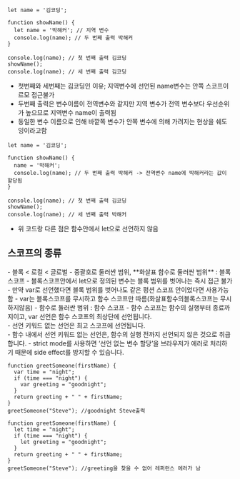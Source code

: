 ```
let name = '김코딩';

function showName() {
  let name = '박해커'; // 지역 변수
  console.log(name); // 두 번째 출력 박해커
}

console.log(name); // 첫 번째 출력 김코딩
showName();
console.log(name); // 세 번째 출력 김코딩
```

- 첫번째와 세번째는 김코딩인 이유; 지역변수에 선언된 name변수는 안쪽 스코프이르모 접근불가
- 두번째 출력은 변수이름이 전역변수와 같지만 지역 변수가 전역 변수보다 우선순위가 높으므로 지역변수 name이 출력됨
- 동일한 변수 이름으로 인해 바깥쪽 변수가 안쪽 변수에 의해 가려지는 현상을 쉐도잉이라고함

```
let name = '김코딩';

function showName() {
  name = '박해커';
  console.log(name); // 두 번째 출력 박해커 -> 전역변수 name에 박해커라는 값이 할당됨
}

console.log(name); // 첫 번째 출력 김코딩
showName();
console.log(name); // 세 번째 출력 박해커
```

- 위 코드랑 다른 점은 함수안에서  let으로 선언하지 않음

<h2>스코프의 종류</h2>
- 블록 < 로컬 < 글로벌
- 중괄호로 둘러싼 범위, **화살표 함수로 둘러싼 범위** : 블록 스코프
  - 블록스코프안에서 let으로 정의된 변수는 블록 범위를 벗어나는 즉시 접근 불가
  - 만약 var로 선언했다면 블록 범위를 벗어나도 같은 펑션 스코프 안이었다면 사용가능함
  - var는 블록스코프를 무시하고 함수 스코프만 따름(화살표함수의블록스코프는 무시하지않음)
- 함수로 둘러싼 범위 : 함수 스코프
- 함수 스코프는 함수의 실행부터 종료까지이고, var 선언은 함수 스코프의 최상단에 선언됩니다. <br>
- 선언 키워드 없는 선언은 최고 스코프에 선언됩니다.<br>
- 함수 내에서 선언 키워드 없는 선언은, 함수의 실행 전까지 선언되지 않은 것으로 취급합니다.
- strict mode를 사용하면 ‘선언 없는 변수 할당’을 브라우저가 에러로 처리하기 때문에 side effect를 방지할 수 있습니다.


```
function greetSomeone(firstName) {
  var time = "night";
  if (time === "night") {
    var greeting = "goodnight";
  }
  return greeting + " " + firstName;
}
greetSomeone("Steve"); //goodnight Steve출력

```

```
function greetSomeone(firstName) {
  let time = "night";
  if (time === "night") {
    let greeting = "goodnight";
  }
  return greeting + " " + firstName;
}
greetSomeone("Steve"); //greeting을 찾을 수 없어 레퍼런스 에러가 남
```
